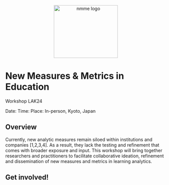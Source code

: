 <p align="center">
  <a href="https://getbootstrap.com/">
    <img src="https://.png" alt="nmme logo" width="200" height="165">
  </a>
</p>

# New Measures & Metrics in Education 
Workshop LAK24

Date:
Time:
Place: In-person, Kyoto, Japan

## Overview

Currently, new analytic measures remain siloed within institutions and companies [1,2,3,4]. As a result, they lack the testing and refinement that comes with broader exposure and input. This workshop will bring together researchers and practitioners to facilitate collaborative ideation, refinement and dissemination of new measures and metrics in learning analytics.

## Get involved!



